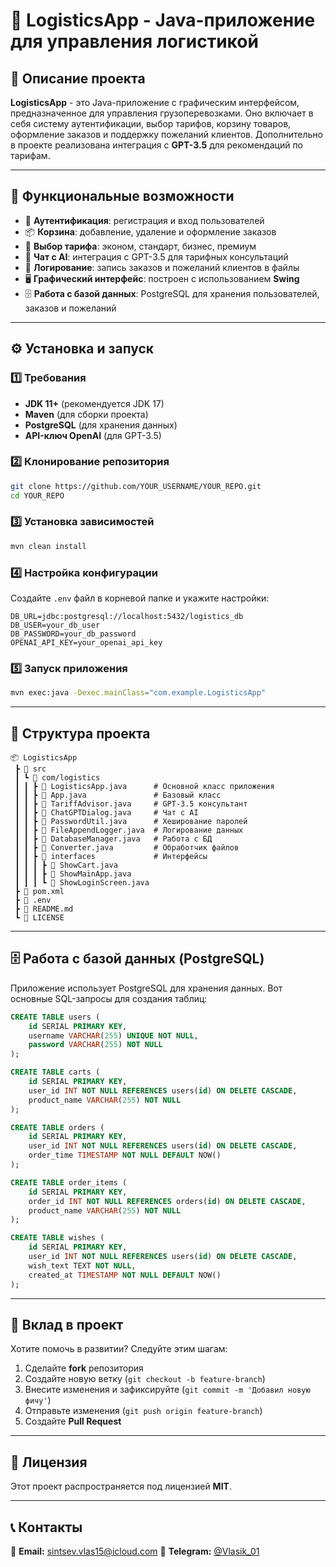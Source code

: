 # 🚛 LogisticsApp - Java-приложение для управления логистикой

## 📌 Описание проекта

**LogisticsApp** - это Java-приложение с графическим интерфейсом, предназначенное для управления грузоперевозками. 
Оно включает в себя систему аутентификации, выбор тарифов, корзину товаров, оформление заказов и поддержку пожеланий клиентов.
Дополнительно в проекте реализована интеграция с **GPT-3.5** для рекомендаций по тарифам.

---

## 🚀 Функциональные возможности

- 🔐 **Аутентификация**: регистрация и вход пользователей
- 📦 **Корзина**: добавление, удаление и оформление заказов
- 📜 **Выбор тарифа**: эконом, стандарт, бизнес, премиум
- 🤖 **Чат с AI**: интеграция с GPT-3.5 для тарифных консультаций
- 📄 **Логирование**: запись заказов и пожеланий клиентов в файлы
- 🖥 **Графический интерфейс**: построен с использованием **Swing**
- 🗄 **Работа с базой данных**: PostgreSQL для хранения пользователей, заказов и пожеланий

---

## ⚙ Установка и запуск

### 1️⃣ Требования

- **JDK 11+** (рекомендуется JDK 17)
- **Maven** (для сборки проекта)
- **PostgreSQL** (для хранения данных)
- **API-ключ OpenAI** (для GPT-3.5)

### 2️⃣ Клонирование репозитория

```bash
git clone https://github.com/YOUR_USERNAME/YOUR_REPO.git
cd YOUR_REPO
```

### 3️⃣ Установка зависимостей

```bash
mvn clean install
```

### 4️⃣ Настройка конфигурации

Создайте `.env` файл в корневой папке и укажите настройки:

```env
DB_URL=jdbc:postgresql://localhost:5432/logistics_db
DB_USER=your_db_user
DB_PASSWORD=your_db_password
OPENAI_API_KEY=your_openai_api_key
```

### 5️⃣ Запуск приложения

```bash
mvn exec:java -Dexec.mainClass="com.example.LogisticsApp"
```

---

## 📂 Структура проекта

```
📦 LogisticsApp
 ┣ 📂 src
 ┃ ┗ 📂 com/logistics
 ┃ ┃ ┣ 📜 LogisticsApp.java      # Основной класс приложения
 ┃ ┃ ┣ 📜 App.java               # Базовый класс
 ┃ ┃ ┣ 📜 TariffAdvisor.java     # GPT-3.5 консультант
 ┃ ┃ ┣ 📜 ChatGPTDialog.java     # Чат с AI
 ┃ ┃ ┣ 📜 PasswordUtil.java      # Хеширование паролей
 ┃ ┃ ┣ 📜 FileAppendLogger.java  # Логирование данных
 ┃ ┃ ┣ 📜 DatabaseManager.java   # Работа с БД
 ┃ ┃ ┣ 📜 Converter.java         # Обработчик файлов
 ┃ ┃ ┣ 📜 interfaces             # Интерфейсы
 ┃ ┃ ┃ ┣ 📜 ShowCart.java
 ┃ ┃ ┃ ┣ 📜 ShowMainApp.java
 ┃ ┃ ┃ ┗ 📜 ShowLoginScreen.java
 ┣ 📜 pom.xml
 ┣ 📜 .env
 ┣ 📜 README.md
 ┗ 📜 LICENSE
```

---

## 🗄 Работа с базой данных (PostgreSQL)

Приложение использует PostgreSQL для хранения данных. Вот основные SQL-запросы для создания таблиц:

```sql
CREATE TABLE users (
    id SERIAL PRIMARY KEY,
    username VARCHAR(255) UNIQUE NOT NULL,
    password VARCHAR(255) NOT NULL
);

CREATE TABLE carts (
    id SERIAL PRIMARY KEY,
    user_id INT NOT NULL REFERENCES users(id) ON DELETE CASCADE,
    product_name VARCHAR(255) NOT NULL
);

CREATE TABLE orders (
    id SERIAL PRIMARY KEY,
    user_id INT NOT NULL REFERENCES users(id) ON DELETE CASCADE,
    order_time TIMESTAMP NOT NULL DEFAULT NOW()
);

CREATE TABLE order_items (
    id SERIAL PRIMARY KEY,
    order_id INT NOT NULL REFERENCES orders(id) ON DELETE CASCADE,
    product_name VARCHAR(255) NOT NULL
);

CREATE TABLE wishes (
    id SERIAL PRIMARY KEY,
    user_id INT NOT NULL REFERENCES users(id) ON DELETE CASCADE,
    wish_text TEXT NOT NULL,
    created_at TIMESTAMP NOT NULL DEFAULT NOW()
);
```

---

## 🤝 Вклад в проект

Хотите помочь в развитии? Следуйте этим шагам:

1. Сделайте **fork** репозитория
2. Создайте новую ветку (`git checkout -b feature-branch`)
3. Внесите изменения и зафиксируйте (`git commit -m 'Добавил новую фичу'`)
4. Отправьте изменения (`git push origin feature-branch`)
5. Создайте **Pull Request**

---

## 📜 Лицензия

Этот проект распространяется под лицензией **MIT**.

---

## 📞 Контакты

📧 **Email:** [sintsev.vlas15@icloud.com](mailto\:sintsev.vlas15@icloud.com) 💬 **Telegram:** [@Vlasik_01](https://t.me/Vlasik_01)

